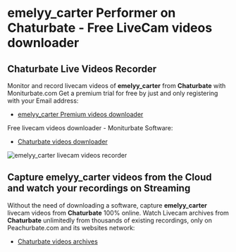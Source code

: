# emelyy_carter Performer on Chaturbate - Free LiveCam videos downloader

## Chaturbate Live Videos Recorder

Monitor and record livecam videos of **emelyy_carter** from **Chaturbate** with Moniturbate.com
Get a premium trial for free by just and only registering with your Email address:
* [emelyy_carter Premium videos downloader](https://moniturbate.com/request-demo-licence-key.html)

Free livecam videos downloader - Moniturbate Software:
* [Chaturbate videos downloader](https://moniturbate.com/moniturbate-download-software.html)

![emelyy_carter livecam videos recorder](https://peachurnet.com/templates/moniturbate-software.png)


## Capture emelyy_carter videos from the Cloud and watch your recordings on Streaming

Without the need of downloading a software, capture **emelyy_carter** livecam videos from **Chaturbate** 100% online.
Watch Livecam archives from **Chaturbate** unlimitedly from thousands of existing recordings, only on Peachurbate.com and its websites network:
* [Chaturbate videos archives](https://peachurnet.com/)